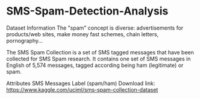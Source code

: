 # SMS-Spam-Detection-Analysis
Dataset Information
The "spam" concept is diverse: advertisements for products/web sites, make money fast schemes, chain letters, pornography...

The SMS Spam Collection is a set of SMS tagged messages that have been collected for SMS Spam research. It contains one set of SMS messages in English of 5,574 messages, tagged according being ham (legitimate) or spam.

Attributes
SMS Messages
Label (spam/ham)
Download link: https://www.kaggle.com/uciml/sms-spam-collection-dataset
